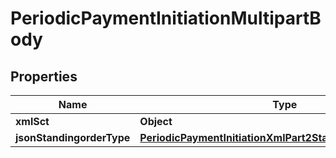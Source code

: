 
# PeriodicPaymentInitiationMultipartBody

## Properties
Name | Type | Description | Notes
------------ | ------------- | ------------- | -------------
**xmlSct** | **Object** |  |  [optional]
**jsonStandingorderType** | [**PeriodicPaymentInitiationXmlPart2StandingorderTypeJson**](PeriodicPaymentInitiationXmlPart2StandingorderTypeJson.md) |  |  [optional]




